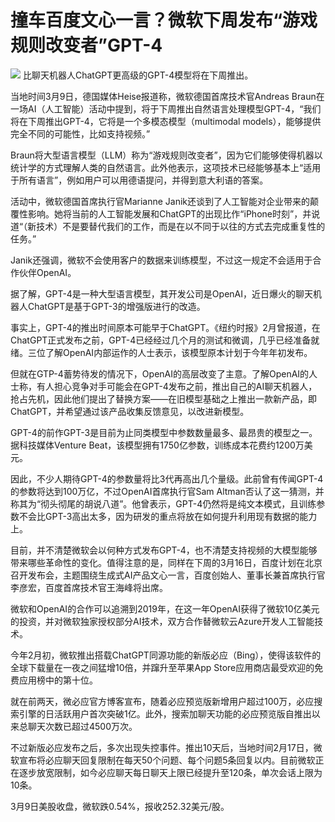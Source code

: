 # 撞车百度文心一言？微软下周发布“游戏规则改变者”GPT-4

![](https://inews.gtimg.com/om_bt/OjxphdaWaLL1ZUyluN5EMtUS1dJ0NUeGZycSBC_prU3s4AA/1000)
比聊天机器人ChatGPT更高级的GPT-4模型将在下周推出。

当地时间3月9日，德国媒体Heise报道称，微软德国首席技术官Andreas
Braun在一场AI（人工智能）活动中提到，将于下周推出自然语言处理模型GPT-4，“我们将在下周推出GPT-4，它将是一个多模态模型（multimodal
models），能够提供完全不同的可能性，比如支持视频。”

Braun将大型语言模型（LLM）称为“游戏规则改变者”，因为它们能够使得机器以统计学的方式理解人类的自然语言。此外他表示，这项技术已经能够基本上“适用于所有语言”，例如用户可以用德语提问，并得到意大利语的答案。

活动中，微软德国首席执行官Marianne
Janik还谈到了人工智能对企业带来的颠覆性影响。她将当前的人工智能发展和ChatGPT的出现比作“iPhone时刻”，并说道“（新技术）不是要替代我们的工作，而是在以不同于以往的方式去完成重复性的任务。”

Janik还强调，微软不会使用客户的数据来训练模型，不过这一规定不会适用于合作伙伴OpenAI。

据了解，GPT-4是一种大型语言模型，其开发公司是OpenAI，近日爆火的聊天机器人ChatGPT是基于GPT-3的增强版进行的改造。

事实上，GPT-4的推出时间原本可能早于ChatGPT。《纽约时报》2月曾报道，在ChatGPT正式发布之前，GPT-4已经经过几个月的测试和微调，几乎已经准备就绪。三位了解OpenAI内部运作的人士表示，该模型原本计划于今年年初发布。

但就在GTP-4蓄势待发的情况下，OpenAI的高层改变了主意。了解OpenAI的人士称，有人担心竞争对手可能会在GPT-4发布之前，推出自己的AI聊天机器人，抢占先机，因此他们提出了替换方案——在旧模型基础之上推出一款新产品，即ChatGPT，并希望通过该产品收集反馈意见，以改进新模型。

GPT-4的前作GPT-3是目前为止同类模型中参数数量最多、最昂贵的模型之一。据科技媒体Venture
Beat，该模型拥有1750亿参数，训练成本花费约1200万美元。

因此，不少人期待GPT-4的参数量将比3代再高出几个量级。此前曾有传闻GPT-4的参数将达到100万亿，不过OpenAI首席执行官Sam
Altman否认了这一猜测，并称其为“彻头彻尾的胡说八道”。他曾表示，GPT-4仍然将是纯文本模式，且训练参数不会比GPT-3高出太多，因为研发的重点将放在如何提升利用现有数据的能力上。

目前，并不清楚微软会以何种方式发布GPT-4，也不清楚支持视频的大模型能够带来哪些革命性的变化。值得注意的是，同样在下周的3月16日，百度计划在北京召开发布会，主题围绕生成式AI产品文心一言，百度创始人、董事长兼首席执行官李彦宏，百度首席技术官王海峰将出席。

微软和OpenAI的合作可以追溯到2019年，在这一年OpenAI获得了微软10亿美元的投资，并对微软独家授权部分AI技术，双方合作替微软云Azure开发人工智能技术。

今年2月初，微软推出搭载ChatGPT同源功能的新版必应（Bing），使得该软件的全球下载量在一夜之间猛增10倍，并蹿升至苹果App
Store应用商店最受欢迎的免费应用榜中的第十位。

就在前两天，微必应官方博客宣布，随着必应预览版新增用户超过100万，必应搜索引擎的日活跃用户首次突破1亿。此外，搜索加聊天功能的必应预览版自推出以来总聊天次数已超过4500万次。

不过新版必应发布之后，多次出现失控事件。推出10天后，当地时间2月17日，微软宣布将必应聊天回复限制在每天50个问题、每个问题5条回复以内。目前微软正在逐步放宽限制，如今必应聊天每日聊天上限已经提升至120条，单次会话上限为10条。

3月9日美股收盘，微软跌0.54%，报收252.32美元/股。

